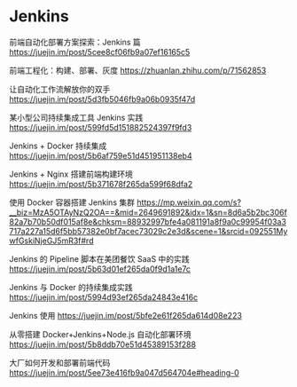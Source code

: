 # Jenkins

前端自动化部署方案探索：Jenkins 篇
https://juejin.im/post/5cee8cf06fb9a07ef16165c5

前端工程化：构建、部署、灰度
https://zhuanlan.zhihu.com/p/71562853

让自动化工作流解放你的双手
https://juejin.im/post/5d3fb5046fb9a06b0935f47d

某小型公司持续集成工具 Jenkins 实践
https://juejin.im/post/599fd5d151882524397f9fd3

Jenkins + Docker 持续集成
https://juejin.im/post/5b6af759e51d451951138eb4

Jenkins + Nginx 搭建前端构建环境
https://juejin.im/post/5b371678f265da599f68dfa2

使用 Docker 容器搭建 Jenkins 集群
https://mp.weixin.qq.com/s?__biz=MzA5OTAyNzQ2OA==&mid=2649691892&idx=1&sn=8d6a5b2bc306f82a7b70b50df015af8e&chksm=88932997bfe4a081191a8f9a0c99954f03a3717a227a15d6f5bb57382e0bf7acec73029c2e3d&scene=1&srcid=092551MywfGskiNjeGJ5mR3f#rd

Jenkins 的 Pipeline 脚本在美团餐饮 SaaS 中的实践
https://juejin.im/post/5b63d01ef265da0f9d1a1e7c

Jenkins 与 Docker 的持续集成实践
https://juejin.im/post/5994d93ef265da24843e416c

Jenkins 使用
https://juejin.im/post/5bfe2e61f265da614d08e223

从零搭建 Docker+Jenkins+Node.js 自动化部署环境
https://juejin.im/post/5b8ddb70e51d45389153f288




大厂如何开发和部署前端代码
https://juejin.im/post/5ee73e416fb9a047d564704e#heading-0